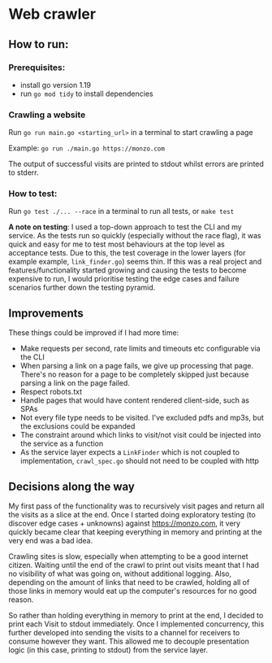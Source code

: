# Web crawler

## How to run:

### Prerequisites:

- install go version 1.19
- run `go mod tidy` to install dependencies

### Crawling a website

Run `go run main.go <starting_url>` in a terminal to start crawling a page

Example: `go run ./main.go https://monzo.com`

The output of successful visits are printed to stdout whilst errors are printed to stderr.

### How to test:

Run `go test ./... --race` in a terminal to run all tests, or `make test`

**A note on testing**: I used a top-down approach to test the CLI and my service. As the tests run so quickly (especially without the race flag), it was quick and easy for me to test most behaviours at the top level as acceptance tests. Due to this, the test coverage in the lower layers (for example example, `link_finder.go`) seems thin. If this was a real project and features/functionality started growing and causing the tests to become expensive to run, I would prioritise testing the edge cases and failure scenarios further down the testing pyramid.

## Improvements

These things could be improved if I had more time:

- Make requests per second, rate limits and timeouts etc configurable via the CLI
- When parsing a link on a page fails, we give up processing that page. There's no reason for a page to be completely skipped just because parsing a link on the page failed.
- Respect robots.txt
- Handle pages that would have content rendered client-side, such as SPAs
- Not every file type needs to be visited. I've excluded pdfs and mp3s, but the exclusions could be expanded
- The constraint around which links to visit/not visit could be injected into the service as a function
- As the service layer expects a `LinkFinder` which is not coupled to implementation, `crawl_spec.go` should not need to be coupled with http

## Decisions along the way

My first pass of the functionality was to recursively visit pages and return all the visits as a slice at the end. Once I started doing exploratory testing (to discover edge cases + unknowns) against https://monzo.com, it very quickly became clear that keeping everything in memory and printing at the very end was a bad idea.

Crawling sites is slow, especially when attempting to be a good internet citizen. Waiting until the end of the crawl to print out visits meant that I had no visibility of what was going on, without additional logging. Also, depending on the amount of links that need to be crawled, holding all of those links in memory would eat up the computer's resources for no good reason.

So rather than holding everything in memory to print at the end, I decided to print each Visit to stdout immediately. Once I implemented concurrency, this further developed into sending the visits to a channel for receivers to consume however they want. This allowed me to decouple presentation logic (in this case, printing to stdout) from the service layer.
